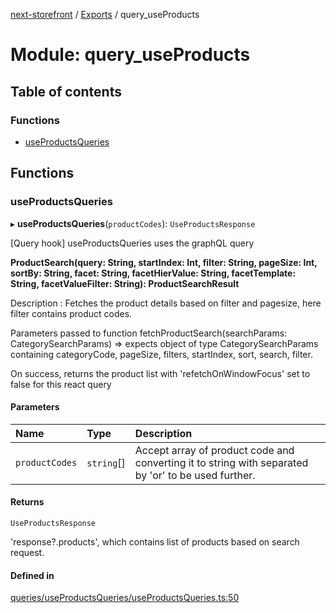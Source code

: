 [next-storefront](../README.md) / [Exports](../modules.md) / query_useProducts

# Module: query_useProducts

## Table of contents

### Functions

- [useProductsQueries](query_useProducts.md#useproductsqueries)

## Functions

### useProductsQueries

▸ **useProductsQueries**(`productCodes`): `UseProductsResponse`

[Query hook] useProductsQueries uses the graphQL query

<b>ProductSearch(query: String, startIndex: Int, filter: String, pageSize: Int, sortBy: String, facet: String, facetHierValue: String, facetTemplate: String, facetValueFilter: String): ProductSearchResult</b>

Description : Fetches the product details based on filter and pagesize, here filter contains product codes.

Parameters passed to function fetchProductSearch(searchParams: CategorySearchParams) => expects object of type CategorySearchParams containing categoryCode, pageSize, filters, startIndex, sort, search, filter.

On success, returns the product list with 'refetchOnWindowFocus' set to false for this react query

#### Parameters

| Name           | Type       | Description                                                                                         |
| :------------- | :--------- | :-------------------------------------------------------------------------------------------------- |
| `productCodes` | `string`[] | Accept array of product code and converting it to string with separated by 'or' to be used further. |

#### Returns

`UseProductsResponse`

'response?.products', which contains list of products based on search request.

#### Defined in

[queries/useProductsQueries/useProductsQueries.ts:50](https://github.com/KiboSoftware/nextjs-storefront/blob/a6cbcc7/hooks/queries/useProductsQueries/useProductsQueries.ts#L50)
